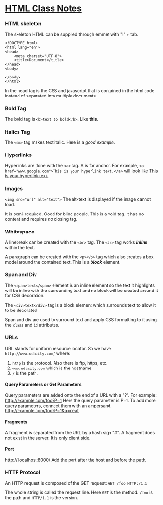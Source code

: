 # [HTML Class Notes](https://classroom.udacity.com/courses/cs253/lessons/48737165/concepts/487440410923)

### HTML skeleton
The skeleton HTML can be supplied through emmet with "!" + tab.

    <!DOCTYPE html>
    <html lang="en">
    <head>
        <meta charset="UTF-8">
        <title>Document</title>
    </head>
    <body>
        
    </body>
    </html>
In the head tag is the CSS and javascript that is contained in the
html code instead of separated into multiple documents.

### Bold Tag
The bold tag is `<b>text to bold</b>`. Like **this**.

### Italics Tag
The `<em>` tag makes text italic. Here is a *good example*.

### Hyperlinks
Hyperlinks are done with the `<a>` tag. A is for anchor. For example,
`<a href="www.google.com">This is your hyperlink text.</a>` will look like
[This is your hyperlink text.](www.google.com)

### Images
`<img src="url" alt="text">` The alt-text is displayed if the image cannot load. 

It is semi-required. Good for blind people.
This is a void tag. It has no content and requires *no* closing tag.

### Whitespace
A linebreak can be created with the `<br>` tag. The `<br>` tag 
works **_inline_** within the text.

A paragraph can be created with the `<p></p>` tag which also creates a box model around the contained text. This is a **_block_** element.

### Span and Div
The `<span>text</span>` element is an inline element so the text it
highlights will be inline with the surrounding text and no block 
will be created around it for CSS decoration.

The `<div>text</div>` tag is a block element which surrounds text to 
allow it to be decorated 

Span and div are used to surround text and apply CSS formatting to
it using the `class` and `id` attributes.

### URLs
URL stands for uniform resource locator. So we have `http://www.udacity.com/`
where:  
1.  `http` is the protocol. Also there is ftp, https, etc.  
2.  `www.udacity.com` which is the hostname  
3.  `/` is the path.  

#### Query Parameters or Get Parameters
Query parameters are added onto the end of a URL with a "?". For example:
http://example.com/foo?P=1
Here the query parameter is P=1. To add more query parameters, connect them with an ampersand.
http://example.com/foo?P=1&q=neat

#### Fragments
A fragment is separated from the URL by a hash sign "#". A fragment does not exist in the server. It is only client side.


#### Port
http:// localhost:8000/
Add the port after the host and before the path.

### HTTP Protocol
An HTTP request is composed of the GET request:
`GET /foo HTTP:/1.1`

The whole string is called the request line. Here `GET` is the method. `/foo` is the path and `HTTP/1.1` is the version.




















